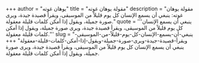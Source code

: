 +++
author = "يوهان غوته"
title = "مقولة يوهان غوته"
description = "مقولة يوهان غوته: ينبغي أن يسمع الإنسان كل يوم قليلاً من الموسيقى، ويقرأ قصيدة جيدة، ويرى صورة جميلة، ويقول إذا أمكن كلمات قليلة معقولة."
quote = '''ينبغي أن يسمع الإنسان كل يوم قليلاً من الموسيقى، ويقرأ قصيدة جيدة، ويرى صورة جميلة، ويقول إذا أمكن كلمات قليلة معقولة.'''
slug = "ينبغي-أن-يسمع-الإنسان-كل-يوم-قليلاً-من-الموسيقى-ويقرأ-قصيدة-جيدة-ويرى-صورة-جميلة-ويقول-إذا-أمكن-كلمات-قليلة-معقولة"
+++
ينبغي أن يسمع الإنسان كل يوم قليلاً من الموسيقى، ويقرأ قصيدة جيدة، ويرى صورة جميلة، ويقول إذا أمكن كلمات قليلة معقولة.
